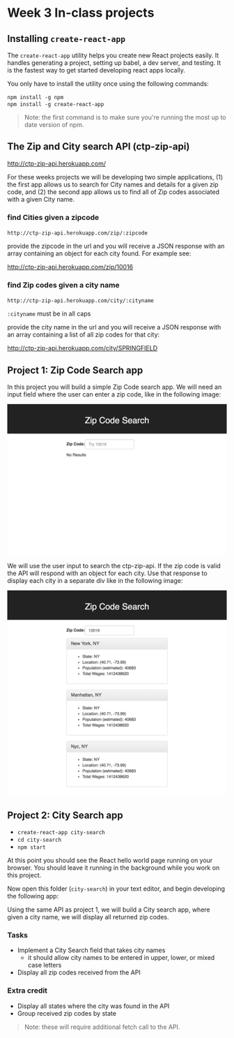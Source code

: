 # Week 3 In-class projects

## Installing `create-react-app`

The `create-react-app` utility helps you create new React projects easily. It handles generating a project, setting up babel, a dev server, and testing. It is the fastest way to get started developing react apps locally.

You only have to install the utility once using the following commands:

```
npm install -g npm
npm install -g create-react-app
```

> Note: the first command is to make sure you're running the most up to date version of npm.

## The Zip and City search API (ctp-zip-api)

http://ctp-zip-api.herokuapp.com/

For these weeks projects we will be developing two simple applications, (1) the first app allows us to search for City names and details for a given zip code, and (2) the second app allows us to find all of Zip codes associated with a given City name.

### find Cities given a zipcode

`http://ctp-zip-api.herokuapp.com/zip/:zipcode`

provide the zipcode in the url and you will receive a JSON response with an array containing an object for each city found. For example see:

http://ctp-zip-api.herokuapp.com/zip/10016

### find Zip codes given a city name

`http://ctp-zip-api.herokuapp.com/city/:cityname`

`:cityname` must be in all caps

provide the city name in the url and you will receive a JSON response with an array containing a list of all zip codes for that city:

http://ctp-zip-api.herokuapp.com/city/SPRINGFIELD


## Project 1: Zip Code Search app

In this project you will build a simple Zip Code search app. We will need an input field where the user can enter a zip code, like in the following image:

![Input field for searching Zip codes](zip-search-1.png)

We will use the user input to search the ctp-zip-api. If the zip code is valid the API will respond with an object for each city. Use that response to display each city in a separate div like in the following image: 

![Display City Results](zip-search-2.png)


## Project 2: City Search app

- `create-react-app city-search`
- `cd city-search`
- `npm start`

At this point you should see the React hello world page running on your browser. You should leave it running in the background while you work on this project.

Now open this folder (`city-search`) in your text editor, and begin developing the following app:

Using the same API as project 1, we will build a City search app, where given a city name, we will display all returned zip codes.

### Tasks

- Implement a City Search field that takes city names
    + it should allow city names to be entered in upper, lower, or mixed case letters
- Display all zip codes received from the API

### Extra credit

- Display all states where the city was found in the API
- Group received zip codes by state

> Note: these will require additional fetch call to the API.
